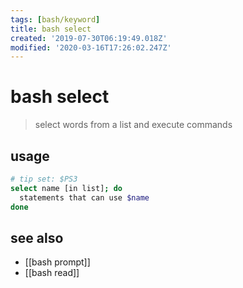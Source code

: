 ```yaml
---
tags: [bash/keyword]
title: bash select
created: '2019-07-30T06:19:49.018Z'
modified: '2020-03-16T17:26:02.247Z'
---
```


# bash select

> select words from a list and execute commands

## usage
```sh
# tip set: $PS3
select name [in list]; do
  statements that can use $name
done
```

## see also
- [[bash prompt]]
- [[bash read]]

